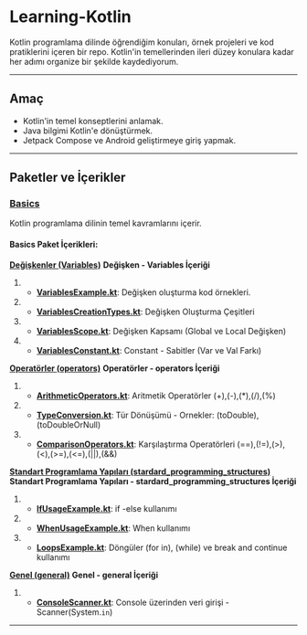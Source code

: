 # Learning-Kotlin
Kotlin programlama dilinde öğrendiğim konuları, örnek projeleri ve kod pratiklerini içeren bir repo. Kotlin'in temellerinden ileri düzey konulara kadar her adımı organize bir şekilde kaydediyorum.

---

## **Amaç**
- Kotlin'in temel konseptlerini anlamak.  
- Java bilgimi Kotlin'e dönüştürmek.  
- Jetpack Compose ve Android geliştirmeye giriş yapmak.  

---

## **Paketler ve İçerikler**

### **[Basics](app/src/main/java/basics)**
Kotlin programlama dilinin temel kavramlarını içerir.

#### Basics Paket İçerikleri:
 **[Değişkenler (Variables)](app/src/main/java/basics/variables)**
 **Değişken - Variables İçeriği**
 
   1. - [**VariablesExample.kt**](app/src/main/java/basics/variables/VariablesExample.kt): Değişken oluşturma kod örnekleri.
   2. - [**VariablesCreationTypes.kt**](app/src/main/java/basics/variables/VariablesCreationTypes.kt): Değişken Oluşturma Çeşitleri
   3. - [**VariablesScope.kt**](app/src/main/java/basics/variables/VariablesScope.kt): Değişken Kapsamı (Global ve Local Değişken)
   4. - [**VariablesConstant.kt**](app/src/main/java/basics/variables/VariablesConstant.kt): Constant - Sabitler (Var ve Val Farkı)
        
**[Operatörler (operators)](app/src/main/java/basics/operators)**
 **Operatörler - operators İçeriği**
   1. - [**ArithmeticOperators.kt**](app/src/main/java/basics/operators/ArithmeticOperators.kt): Aritmetik Operatörler (+),(-),(*),(/),(%)
   2. - [**TypeConversion.kt**](app/src/main/java/basics/operators/TypeConversion.kt): Tür Dönüşümü - Ornekler: (toDouble), (toDoubleOrNull)
   3. - [**ComparisonOperators.kt**](app/src/main/java/basics/operators/ComparisonOperators.kt): Karşılaştırma Operatörleri (==),(!=),(>),(<),(>=),(<=),(||),(&&)

**[Standart Programlama Yapıları (stardard_programming_structures)](app/src/main/java/basics/stardard_programming_structures)**
 **Standart Programlama Yapıları - stardard_programming_structures İçeriği**
   1. - [**IfUsageExample.kt**](app/src/main/java/basics/stardard_programming_structures/IfUsageExample.kt): if -else kullanımı
   2. - [**WhenUsageExample.kt**](app/src/main/java/basics/stardard_programming_structures/WhenUsageExample.kt): When kullanımı
   3. - [**LoopsExample.kt**](app/src/main/java/basics/stardard_programming_structures/LoopsExample.kt): Döngüler (for in), (while) ve break and continue kullanımı

**[Genel (general)](app/src/main/java/basics/general)**
 **Genel - general İçeriği**
   1. - [**ConsoleScanner.kt**](app/src/main/java/basics/general/ConsoleScanner.kt): Console üzerinden veri girişi - Scanner(System.`in`)

---
